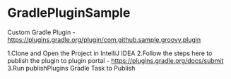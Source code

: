 # GradlePluginSample
Custom Gradle Plugin - https://plugins.gradle.org/plugin/com.github.sample.groovy.plugin

1.Clone and Open the Project in IntelliJ IDEA
2.Follow the steps here to publish the plugin to plugin portal - https://plugins.gradle.org/docs/submit
3.Run publishPlugins Gradle Task to Publish